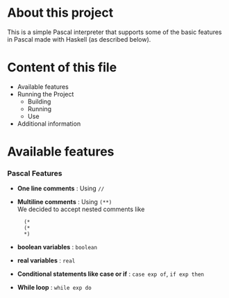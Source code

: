 About this project 
=====================
This is a simple Pascal interpreter that supports some of the basic features in Pascal made with Haskell (as described below). 

Content of this file
=====================
* Available features
* Running the Project
  * Building
  * Running
  * Use
* Additional information


Available features
====================
### Pascal Features ###

* **One line comments** : Using `//`
* **Multiline comments** : Using `(**)`  
  We decided to accept nested comments like  

        (*
        (*
        *)
* **boolean variables**  : `boolean`
* **real variables**  : `real`
* **Conditional statements like case or if** : `case exp of`, `if exp then`
* **While loop** : `while exp do`
